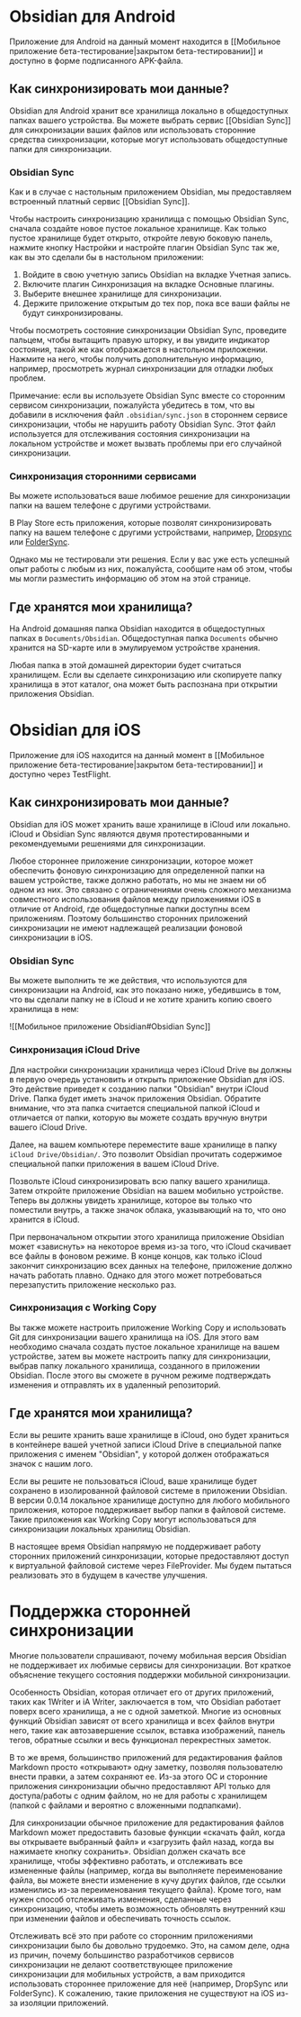 # Obsidian для Android

Приложение для Android на данный момент находится в [[Мобильное приложение бета-тестирование|закрытом бета-тестировании]] и доступно в форме подписанного APK-файла.

## Как синхронизировать мои данные?

Obsidian для Android хранит все хранилища локально в общедоступных папках вашего устройства. Вы можете выбрать сервис [[Obsidian Sync]] для синхронизации ваших файлов или использовать сторонние средства синхронизации, которые могут использовать общедоступные папки для синхронизации.

### Obsidian Sync

Как и в случае с настольным приложением Obsidian, мы предоставляем встроенный платный сервис [[Obsidian Sync]].

Чтобы настроить синхронизацию хранилища с помощью Obsidian Sync, сначала создайте новое пустое локальное хранилище. Как только пустое хранилище будет открыто, откройте левую боковую панель, нажмите кнопку Настройки и настройте плагин Obsidian Sync так же, как вы это сделали бы в настольном приложении:

1. Войдите в свою учетную запись Obsidian на вкладке Учетная запись.
2. Включите плагин Синхронизация на вкладке Основные плагины.
3. Выберите внешнее хранилище для синхронизации.
4. Держите приложение открытым до тех пор, пока все ваши файлы не будут синхронизированы.

Чтобы посмотреть состояние синхронизации Obsidian Sync, проведите пальцем, чтобы вытащить правую шторку, и вы увидите индикатор состояния, такой же как отображается в настольном приложении. Нажмите на него, чтобы получить дополнительную информацию, например, просмотреть журнал синхронизации для отладки любых проблем.

Примечание: если вы используете Obsidian Sync вместе со сторонним сервисом синхронизации, пожалуйста убедитесь в том, что вы добавили в исключения файл `.obsidian/sync.json` в стороннем сервисе синхронизации, чтобы не нарушить работу Obsidian Sync. Этот файл используется для отслеживания состояния синхронизации на локальном устройстве и может вызвать проблемы при его случайной синхронизации.

### Синхронизация сторонними сервисами

Вы можете использоваться ваше любимое решение для синхронизации папки на вашем телефоне с другими устройствами.

В Play Store есть приложения, которые позволят синхронизировать папку на вашем телефоне с другими устройствами, например, [Dropsync](https://play.google.com/store/apps/details?id=com.ttxapps.dropsync) или [FolderSync](https://play.google.com/store/apps/details?id=dk.tacit.android.foldersync.lite).

Однако мы не тестировали эти решения. Если у вас уже есть успешный опыт работы с любым из них, пожалуйста, сообщите нам об этом, чтобы мы могли разместить информацию об этом на этой странице.

## Где хранятся мои хранилища?

На Android домашняя папка Obsidian находится в общедоступных папках в `Documents/Obsidian`. Общедоступная папка `Documents` обычно хранится на SD-карте или в эмулируемом устройстве хранения.

Любая папка в этой домашней директории будет считаться хранилищем. Если вы сделаете синхронизацию или скопируете папку хранилища в этот каталог, она может быть распознана при открытии приложения Obsidian.

# Obsidian для iOS

Приложение для iOS находится на данный момент в [[Мобильное приложение бета-тестирование|закрытом бета-тестировании]] и доступно через TestFlight.

## Как синхронизировать мои данные?

Obsidian для iOS может хранить ваше хранилище в iCloud или локально. iCloud и Obsidian Sync являются двумя протестированными и рекомендуемыми решениями для синхронизации.

Любое стороннее приложение синхронизации, которое может обеспечить фоновую синхронизацию для определенной папки на вашем устройстве, также должно работать, но мы не знаем ни об одном из них. Это связано с ограничениями очень сложного механизма совместного использования файлов между приложениями iOS в отличие от Android, где общедоступные папки доступны всем приложениям. Поэтому большинство сторонних приложений синхронизации не имеют надлежащей реализации фоновой синхронизации в iOS.

### Obsidian Sync

Вы можете выполнить те же действия, что используются для синхронизации на Android, как это показано ниже, убедившись в том, что вы сделали папку не в iCloud и не хотите хранить копию своего хранилища в нем:

![[Мобильное приложение Obsidian#Obsidian Sync]]

### Синхронизация iCloud Drive

Для настройки синхронизации хранилища через iCloud Drive вы должны в первую очередь установить и открыть приложение Obsidian для iOS. Это действие приведет к созданию папки "Obsidian" внутри iCloud Drive. Папка будет иметь значок приложения Obsidian. Обратите внимание, что эта папка считается специальной папкой iCloud и отличается от папки, которую вы можете создать вручную внутри вашего iCloud Drive.

Далее, на вашем компьютере переместите ваше хранилище в папку `iCloud Drive/Obsidian/`. Это позволит Obsidian прочитать содержимое специальной папки приложения в вашем iCloud Drive.

Позвольте iCloud синхронизировать всю папку вашего хранилища. Затем откройте приложение Obsidian на вашем мобильно устройстве. Теперь вы должны увидеть хранилище, которое вы только что поместили внутрь, а также значок облака, указывающий на то, что оно хранится в iCloud.

При первоначальном открытии этого хранилища приложение Obsidian может «зависнуть» на некоторое время из-за того, что iCloud скачивает все файлы в фоновом режиме. В конце концов, как только iCloud закончит синхронизацию всех данных на телефоне, приложение должно начать работать плавно. Однако для этого может потребоваться перезапустить приложение несколько раз.

### Синхронизация с Working Copy

Вы также можете настроить приложение Working Copy и использовать Git для синхронизации вашего хранилища на iOS. Для этого вам необходимо сначала создать пустое локальное хранилище на вашем устройстве, затем вы можете настроить папку для синхронизации, выбрав папку локального хранилища, созданного в приложении Obsidian. После этого вы сможете в ручном режиме подтверждать изменения и отправлять их в удаленный репозиторий.

## Где хранятся мои хранилища?

Если вы решите хранить ваше хранилище в iCloud, оно будет храниться в контейнере вашей учетной записи iCloud Drive в специальной папке приложения с именем "Obsidian", у которой должен отображаться значок с нашим лого.

Если вы решите не пользоваться iCloud, ваше хранилище будет сохранено в изолированной файловой системе в приложении Obsidian. В версии 0.0.14 локальное хранилище доступно для любого мобильного приложения, которое поддерживает выбор папки в файловой системе. Такие приложения как Working Copy могут использоваться для синхронизации локальных хранилищ Obsidian.

В настоящее время Obsidian напрямую не поддерживает работу сторонних приложений синхронизации, которые предоставляют доступ к виртуальной файловой системе через FileProvider. Мы будем пытаться реализовать это в будущем в качестве улучшения.

# Поддержка сторонней синхронизации

Многие пользователи спрашивают, почему мобильная версия Obsidian не поддерживает их любимые сервисы для синхронизации. Вот краткое объяснение текущего состояния поддержки мобильной синхронизации.

Особенность Obsidian, которая отличает его от других приложений, таких как 1Writer и iA Writer, заключается в том, что Obsidian работает поверх всего хранилища, а не с одной заметкой. Многие из основных функций Obsidian зависят от всего хранилища и всех файлов внутри него, такие как автозавершение ссылок, вставка изображений, панель тегов, обратные ссылки и весь функционал перекрестных заметок.

В то же время, большинство приложений для редактирования файлов Markdown просто «открывают» одну заметку, позволяя пользователю внести правки, а затем сохраняют ее. Из-за этого ОС и сторонние приложения синхронизации обычно предоставляют API только для доступа/работы с одним файлом, но не для работы с хранилищем (папкой с файлами и вероятно с вложенными подпапками).

Для синхронизации обычное приложение для редактирования файлов Markdown может предоставить базовые функции «скачать файл, когда вы открываете выбранный файл» и «загрузить файл назад, когда вы нажимаете кнопку сохранить». Obsidian должен скачать все хранилище, чтобы эффективно работать, и отслеживать все измененные файлы (например, когда вы выполняете переименование файла, вы можете внести изменение в кучу других файлов, где ссылки изменились из-за переименования текущего файла). Кроме того, нам нужен способ отслеживать изменения, сделанные через синхронизацию, чтобы иметь возможность обновлять внутренний кэш при изменении файлов и обеспечивать точность ссылок.

Отслеживать всё это при работе со сторонним приложениями синхронизации было бы довольно трудоемко. Это, на самом деле, одна из причин, почему большинство разработчиков сервисов синхронизации не делают соответствующее приложение синхронизации для мобильных устройств, а вам приходится использовать стороннее приложение для неё (например, DropSync или FolderSync). К сожалению, такие приложения не существуют на iOS из-за изоляции приложений.